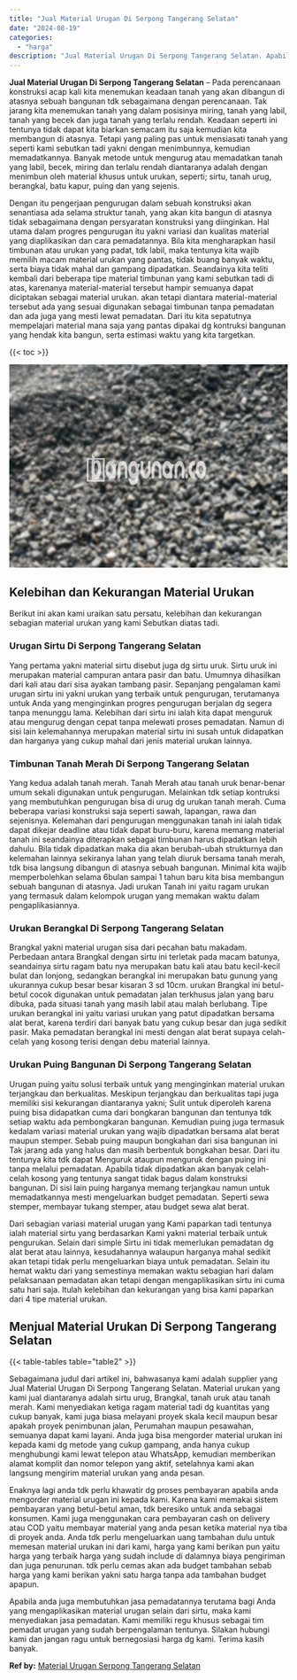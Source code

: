 ```yaml
---
title: "Jual Material Urugan Di Serpong Tangerang Selatan"
date: "2024-08-19"
categories: 
  - "harga"
description: "Jual Material Urugan Di Serpong Tangerang Selatan. Apabila anda juga membutuhkan jasa pemadatannya terutama bagi Anda yang mengaplikasikan material urugan se..."
---
```


**Jual Material Urugan Di Serpong Tangerang Selatan** – Pada perencanaan konstruksi acap kali kita menemukan keadaan tanah yang akan dibangun di atasnya sebuah bangunan tdk sebagaimana dengan perencanaan. Tak jarang kita menemukan tanah yang dalam posisinya miring, tanah yang labil, tanah yang becek dan juga tanah yang terlalu rendah. Keadaan seperti ini tentunya tidak dapat kita biarkan semacam itu saja kemudian kita membangun di atasnya. Tetapi yang paling pas untuk mensiasati tanah yang seperti kami sebutkan tadi yakni dengan menimbunnya, kemudian memadatkannya. Banyak metode untuk mengurug atau memadatkan tanah yang labil, becek, miring dan terlalu rendah diantaranya adalah dengan menimbun oleh material khusus untuk urukan, seperti; sirtu, tanah urug, berangkal, batu kapur, puing dan yang sejenis.

Dengan itu pengerjaan pengurugan dalam sebuah konstruksi akan senantiasa ada selama struktur tanah, yang akan kita bangun di atasnya tidak sebagaimana dengan persyaratan konstruksi yang diinginkan. Hal utama dalam progres pengurugan itu yakni variasi dan kualitas material yang diaplikasikan dan cara pemadatannya. Bila kita mengharapkan hasil timbunan atau urukan yang padat, tdk labil, maka tentunya kita wajib memilih macam material urukan yang pantas, tidak buang banyak waktu, serta biaya tidak mahal dan gampang dipadatkan. Seandainya kita teliti kembali dari beberapa tipe material timbunan yang kami sebutkan tadi di atas, karenanya material-material tersebut hampir semuanya dapat diciptakan sebagai material urukan. akan tetapi diantara material-material tersebut ada yang sesuai digunakan sebagai timbunan tanpa pemadatan dan ada juga yang mesti lewat pemadatan. Dari itu kita sepatutnya mempelajari material mana saja yang pantas dipakai dg kontruksi bangunan yang hendak kita bangun, serta estimasi waktu yang kita targetkan.

{{< toc >}}

![Jual Material Urugan Di Serpong Tangerang Selatan](/images/jual-urugan-16.png)

## Kelebihan dan Kekurangan Material Urukan

Berikut ini akan kami uraikan satu persatu, kelebihan dan kekurangan sebagian material urukan yang kami Sebutkan diatas tadi.

### Urugan Sirtu Di Serpong Tangerang Selatan

Yang pertama yakni material sirtu disebut juga dg sirtu uruk. Sirtu uruk ini merupakan material campuran antara pasir dan batu. Umumnya dihasilkan dari kali atau dari sisa ayakan tambang pasir. Sepanjang pengalaman kami urugan sirtu ini yakni urukan yang terbaik untuk pengurugan, terutamanya untuk Anda yang menginginkan progres pengurugan berjalan dg segera tanpa menunggu lama. Kelebihan dari sirtu ini ialah kita dapat menguruk atau mengurug dengan cepat tanpa melewati proses pemadatan. Namun di sisi lain kelemahannya merupakan material sirtu ini susah untuk didapatkan dan harganya yang cukup mahal dari jenis material urukan lainnya.

### Timbunan Tanah Merah Di Serpong Tangerang Selatan

Yang kedua adalah tanah merah. Tanah Merah atau tanah uruk benar-benar umum sekali digunakan untuk pengurugan. Melainkan tdk setiap kontruksi yang membutuhkan pengurugan bisa di urug dg urukan tanah merah. Cuma beberapa variasi konstruksi saja seperti sawah, lapangan, rawa dan sejenisnya. Kelemahan dari pengurugan menggunakan tanah ini ialah tidak dapat dikejar deadline atau tidak dapat buru-buru, karena memang material tanah ini seandainya diterapkan sebagai timbunan harus dipadatkan lebih dahulu. Bila tidak dipadatkan maka dia akan berubah-ubah strukturnya dan kelemahan lainnya sekiranya lahan yang telah diuruk bersama tanah merah, tdk bisa langsung dibangun di atasnya sebuah bangunan. Minimal kita wajib memperbolehkan selama 6bulan sampai 1 tahun baru kita bisa membangun sebuah bangunan di atasnya. Jadi urukan Tanah ini yaitu ragam urukan yang termasuk dalam kelompok urugan yang memakan waktu dalam pengaplikasiannya.

### Urukan Berangkal Di Serpong Tangerang Selatan

Brangkal yakni material urugan sisa dari pecahan batu makadam. Perbedaan antara Brangkal dengan sirtu ini terletak pada macam batunya, seandainya sirtu ragam batu nya merupakan batu kali atau batu kecil-kecil bulat dan lonjong, sedangkan berangkal ini merupakan batu gunung yang ukurannya cukup besar besar kisaran 3 sd 10cm. urukan Brangkal ini betul-betul cocok digunakan untuk pemadatan jalan terkhusus jalan yang baru dibuka, pada situasi tanah yang masih labil atau malah berlubang. Tipe urukan berangkal ini yaitu variasi urukan yang patut dipadatkan bersama alat berat, karena terdiri dari banyak batu yang cukup besar dan juga sedikit pasir. Maka pemadatan berangkal ini mesti dengan alat berat supaya celah-celah yang kosong terisi dengan debu material lainnya.

### Urukan Puing Bangunan Di Serpong Tangerang Selatan

Urugan puing yaitu solusi terbaik untuk yang menginginkan material urukan terjangkau dan berkualitas. Meskipun terjangkau dan berkualitas tapi juga memiliki sisi kekurangan diantaranya yakni; Sulit untuk diperoleh karena puing bisa didapatkan cuma dari bongkaran bangunan dan tentunya tdk setiap waktu ada pembongkaran bangunan. Kemudian puing juga termasuk kedalam variasi material urukan yang wajib dipadatkan bersama alat berat maupun stemper. Sebab puing maupun bongkahan dari sisa bangunan ini Tak jarang ada yang halus dan masih berbentuk bongkahan besar. Dari itu tentunya kita tdk dapat Menguruk ataupun menguruk dengan puing ini tanpa melalui pemadatan. Apabila tidak dipadatkan akan banyak celah-celah kosong yang tentunya sangat tidak bagus dalam konstruksi bangunan. Di sisi lain puing harganya memang terjangkau namun untuk memadatkannya mesti mengeluarkan budget pemadatan. Seperti sewa stemper, membayar tukang stemper, atau budget sewa alat berat.

Dari sebagian variasi material urugan yang Kami paparkan tadi tentunya ialah material sirtu yang berdasarkan Kami yakni material terbaik untuk pengurukan. Selain dari simple Sirtu ini tidak memerlukan pemadatan dg alat berat atau lainnya, kesudahannya walaupun harganya mahal sedikit akan tetapi tidak perlu mengeluarkan biaya untuk pemadatan. Selain itu hemat waktu dari yang semestinya memakan waktu sebagian hari dalam pelaksanaan pemadatan akan tetapi dengan mengaplikasikan sirtu ini cuma satu hari saja. Itulah kelebihan dan kekurangan yang bisa kami paparkan dari 4 tipe material urukan.

## Menjual Material Urukan Di Serpong Tangerang Selatan

{{< table-tables table="table2" >}}

Sebagaimana judul dari artikel ini, bahwasanya kami adalah supplier yang Jual Material Urugan Di Serpong Tangerang Selatan. Material urukan yang kami jual diantaranya adalah sirtu urug, Brangkal, tanah uruk atau tanah merah. Kami menyediakan ketiga ragam material tadi dg kuantitas yang cukup banyak, kami juga biasa melayani proyek skala kecil maupun besar apakah proyek penimbunan jalan, Perumahan maupun pesawahan, semuanya dapat kami layani. Anda juga bisa mengorder material urukan ini kepada kami dg metode yang cukup gampang, anda hanya cukup menghubungi kami lewat telepon atau WhatsApp, kemudian memberikan alamat komplit dan nomor telepon yang aktif, setelahnya kami akan langsung mengirim material urukan yang anda pesan.

Enaknya lagi anda tdk perlu khawatir dg proses pembayaran apabila anda mengorder material urugan ini kepada kami. Karena kami memakai sistem pembayaran yang betul-betul aman, tdk beresiko untuk anda sebagai konsumen. Kami juga menggunakan cara pembayaran cash on delivery atau COD yaitu membayar material yang anda pesan ketika material nya tiba di proyek anda. Anda tdk perlu mengeluarkan uang tambahan dulu untuk memesan material urukan ini dari kami, harga yang kami berikan pun yaitu harga yang terbaik harga yang sudah include di dalamnya biaya pengiriman dan juga penurunan. tdk perlu cemas akan ada budget tambahan sebab harga yang kami berikan yakni satu harga tanpa ada tambahan budget apapun.

Apabila anda juga membutuhkan jasa pemadatannya terutama bagi Anda yang mengaplikasikan material urugan selain dari sirtu, maka kami menyediakan jasa pemadatan. Kami memiliki regu khusus sebagai tim pemadat urugan yang sudah berpengalaman tentunya. Silakan hubungi kami dan jangan ragu untuk bernegosiasi harga dg kami. Terima kasih banyak.

**Ref by:** [Material Urugan Serpong Tangerang Selatan](https://id.wikipedia.org/wiki/Material)
